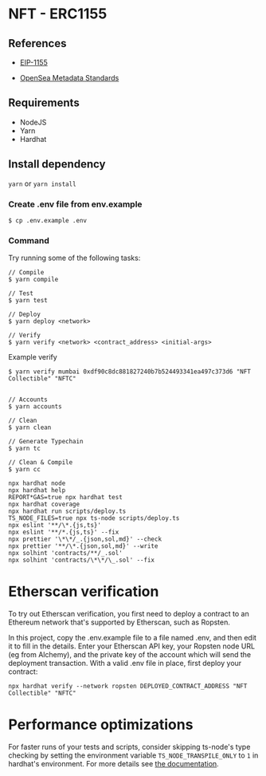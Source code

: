 # NFT - ERC1155

## References

- [EIP-1155](https://eips.ethereum.org/EIPS/eip-1155)

- [OpenSea Metadata Standards](https://docs.opensea.io/docs/metadata-standards)

## Requirements

- NodeJS
- Yarn
- Hardhat

## Install dependency

`yarn` or `yarn install`

### Create .env file from env.example

```
$ cp .env.example .env
```

### Command

Try running some of the following tasks:

```shell
// Compile
$ yarn compile

// Test
$ yarn test

// Deploy
$ yarn deploy <network>

// Verify
$ yarn verify <network> <contract_address> <initial-args>

```

Example verify

```
$ yarn verify mumbai 0xdf90c8dc881827240b7b524493341ea497c373d6 "NFT Collectible" "NFTC"
```

```

// Accounts
$ yarn accounts

// Clean
$ yarn clean

// Generate Typechain
$ yarn tc

// Clean & Compile
$ yarn cc

```

```
npx hardhat node
npx hardhat help
REPORT*GAS=true npx hardhat test
npx hardhat coverage
npx hardhat run scripts/deploy.ts
TS_NODE_FILES=true npx ts-node scripts/deploy.ts
npx eslint '**/\*.{js,ts}'
npx eslint '**/*.{js,ts}' --fix
npx prettier '\*\*/_.{json,sol,md}' --check
npx prettier '**/\*.{json,sol,md}' --write
npx solhint 'contracts/**/_.sol'
npx solhint 'contracts/\*\*/\_.sol' --fix

```

# Etherscan verification

To try out Etherscan verification, you first need to deploy a contract to an Ethereum network that's supported by Etherscan, such as Ropsten.

In this project, copy the .env.example file to a file named .env, and then edit it to fill in the details. Enter your Etherscan API key, your Ropsten node URL (eg from Alchemy), and the private key of the account which will send the deployment transaction. With a valid .env file in place, first deploy your contract:

```shell
npx hardhat verify --network ropsten DEPLOYED_CONTRACT_ADDRESS "NFT Collectible" "NFTC"
```

# Performance optimizations

For faster runs of your tests and scripts, consider skipping ts-node's type checking by setting the environment variable `TS_NODE_TRANSPILE_ONLY` to `1` in hardhat's environment. For more details see [the documentation](https://hardhat.org/guides/typescript.html#performance-optimizations).
